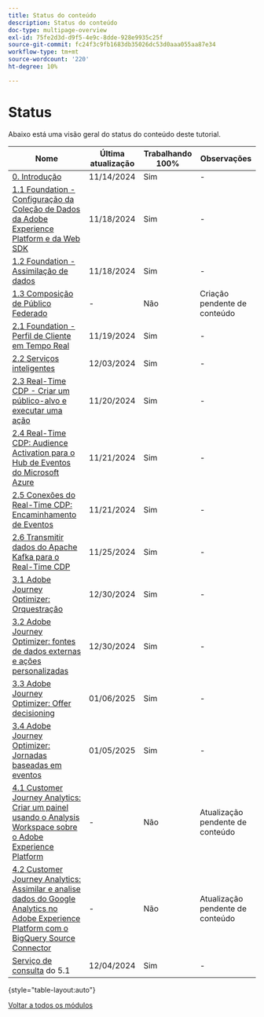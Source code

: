 ```yaml
---
title: Status do conteúdo
description: Status do conteúdo
doc-type: multipage-overview
exl-id: 75fe2d3d-d9f5-4e9c-8dde-928e9935c25f
source-git-commit: fc24f3c9fb1683db35026dc53d0aaa055aa87e34
workflow-type: tm+mt
source-wordcount: '220'
ht-degree: 10%

---
```


# Status

Abaixo está uma visão geral do status do conteúdo deste tutorial.

| Nome | Última atualização | Trabalhando 100% | Observações |
| ---------------------- | ------------ | ------------ |------------ |
| [0. Introdução ](./modules/gettingstarted/gettingstarted/getting-started.md) | 11/14/2024 | Sim | - |
| [1.1 Foundation - Configuração da Coleção de Dados da Adobe Experience Platform e da Web SDK](./modules/datacollection/module1.1/data-ingestion-launch-web-sdk.md) | 11/18/2024 | Sim | - |
| [1.2 Foundation - Assimilação de dados](./modules/datacollection/module1.2/data-ingestion.md) | 11/18/2024 | Sim | - |
| [1.3 Composição de Público Federado](./modules/datacollection/module1.3/fac.md) | - | Não | Criação pendente de conteúdo |
| [2.1 Foundation - Perfil de Cliente em Tempo Real](./modules/rtcdp-b2c/module2.1/real-time-customer-profile.md) | 11/19/2024 | Sim | - |
| [2.2 Serviços inteligentes](./modules/rtcdp-b2c/module2.2/intelligent-services.md) | 12/03/2024 | Sim | - |
| [2.3 Real-Time CDP - Criar um público-alvo e executar uma ação](./modules/rtcdp-b2c/module2.3/real-time-cdp-build-a-segment-take-action.md) | 11/20/2024 | Sim | - |
| [2.4 Real-Time CDP: Audience Activation para o Hub de Eventos do Microsoft Azure](./modules/rtcdp-b2c/module2.4/segment-activation-microsoft-azure-eventhub.md) | 11/21/2024 | Sim | - |
| [2.5 Conexões do Real-Time CDP: Encaminhamento de Eventos](./modules/rtcdp-b2c/module2.5/aep-data-collection-ssf.md) | 11/21/2024 | Sim | - |
| [2.6 Transmitir dados do Apache Kafka para o Real-Time CDP](./modules/rtcdp-b2c/module2.6/aep-apache-kafka.md) | 11/25/2024 | Sim | - |
| [3.1 Adobe Journey Optimizer: Orquestração](./modules/ajo-b2c/module3.1/journey-orchestration-create-account.md) | 12/30/2024 | Sim | - |
| [3.2 Adobe Journey Optimizer: fontes de dados externas e ações personalizadas](./modules/ajo-b2c/module3.2/journey-orchestration-external-weather-api-sms.md) | 12/30/2024 | Sim | - |
| [3.3 Adobe Journey Optimizer: Offer decisioning](./modules/ajo-b2c/module3.3/offer-decisioning.md) | 01/06/2025 | Sim | - |
| [3.4 Adobe Journey Optimizer: Jornadas baseadas em eventos](./modules/ajo-b2c/module3.4/journeyoptimizer.md) | 01/05/2025 | Sim | - |
| [4.1 Customer Journey Analytics: Criar um painel usando o Analysis Workspace sobre o Adobe Experience Platform](./modules/cja-b2c/module4.1/customer-journey-analytics-build-a-dashboard.md) | - | Não | Atualização pendente de conteúdo |
| [4.2 Customer Journey Analytics: Assimilar e analise dados do Google Analytics no Adobe Experience Platform com o BigQuery Source Connector](./modules/cja-b2c/module4.2/customer-journey-analytics-bigquery-gcp.md) | - | Não | Atualização pendente de conteúdo |
| [Serviço de consulta](./modules/datadistiller/module5.1/query-service.md) do 5.1 | 12/04/2024 | Sim | - |

{style="table-layout:auto"}

[Voltar a todos os módulos](./overview.md)
